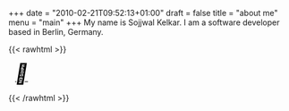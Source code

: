 +++
date = "2010-02-21T09:52:13+01:00"
draft = false
title = "about me"
menu = "main"
+++
My name is Sojjwal Kelkar. I am a software developer based in Berlin, Germany.

{{< rawhtml >}}
<div style="display:inline-block;">
    <a href="https://www.linkedin.com/in/sskelkar/">
        <i class="fa fa-linkedin-square" style="font-size:35px"></i>
    </a>
</div>
&nbsp;
<div style="display:inline-block;">
    <a href="https://github.com/sskelkar" style="color:black;">
        <i style="font-size:35px" class="fa">&#xf09b;</i>
    </a>
</div>
&nbsp;
<div style="display:inline-block;">
    <a href="mailto:sojjwalkelkar@gmail.com" style="color:black;">
        <i class="fa fa-envelope-o" style="font-size:35px"></i>
    </a>
</div>

<link rel="stylesheet" href="https://cdnjs.cloudflare.com/ajax/libs/font-awesome/4.7.0/css/font-awesome.min.css">

{{< /rawhtml >}} 